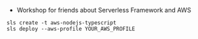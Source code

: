 - Workshop for friends about Serverless Framework and AWS

```
sls create -t aws-nodejs-typescript
sls deploy --aws-profile YOUR_AWS_PROFILE
```
